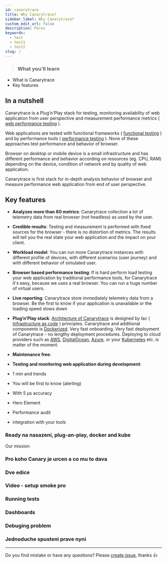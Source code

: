 ```yaml
---
id: canarytrace
title: Why Canarytrace?
sidebar_label: Why Canarytrace?
custom_edit_url: false
description: Perex
keywords:
  - test
  - test1
  - test2
slug: /
---
```


> ### What you’ll learn
- What is Canarytrace
- Key features

## In a nutshell

Canarytrace is a Plug’n'Play stack for testing, monitoring availability of web application from user perspective and measurement performance metrics ( [web performance testing](/docs/references/glosary#web-performance-testing) ).

Web applications are tested with functional frameworks ( [functional testing](https://en.wikipedia.org/wiki/Functional_testing) ) and by performance tools ( [performance testing](https://en.wikipedia.org/wiki/Software_performance_testing) ). None of these approaches test performance and behavior of browser.

Browser on desktop or mobile device is a small infrastructure and has different performance and behavior according on resources (eg. CPU, RAM) depending on the device, condition of network and by quality of web application.

Canarytrace is first stack for in-depth analysis behavior of browser and measure performance web application from end of user perspective.


## Key features

- **Analyzes more than 60 metrics**: Canarytrace collection a lot of telemetry data from real browser (not headless) as used by the user.

- **Credible results**: Testing and measurement is performed with fixed sources for the browser - there is no distortion of metrics. The results will tell you the real state your web application and the impact on your client.

- **Workload model**: You can run more Canarytrace instances with different profile of devices, with different scenarios (user journey) and with different behavior of simulated user.

- **Browser based performance testing**: If is hard perform load testing your web application by traditional performance tools, for Canarytrace it's easy, because we uses a real browser. You can run a huge number of virtual users.

- **Live reporting**: Canarytrace store immediately telemetry data from a browser. Be the first to know if your application is unavailable or the loading speed slows down

- **Plug’n'Play stack**: [Architecture of Canarytrace](http://localhost:3000/docs/guides/architecture) is designed by Iac ( [Infrastructure as code](https://en.wikipedia.org/wiki/Infrastructure_as_code) ) principles. Canarytrace and additional components is [Dockerized](/docs/features/docker). Very fast onboarding. Very fast deployment of Canarytrace - no lengthy deployment procedures.
Deploying to cloud providers such as [AWS](https://aws.amazon.com/), [DigitalOcean](https://www.digitalocean.com/), [Azure](https://azure.microsoft.com/), or your [Kubernetes](https://kubernetes.io/) etc. is matter of the moment.

- **Maintenance free**: 

- **Testing and monitoring web application during development**: 

- 1 min and trends

- You will be first to know (alerting)

- With 5 µs accuracy

- Hero Element

- Performance audit

- integration with your tools

### Ready na nasazeni, plug-an-play, docker and kube

Our mission

### Pro koho Canary je urcen a co mu to dava


### Dve edice


### Video - setup smoke pro


### Running tests


### Dashboards


### Debuging problem


### Jednoduche spusteni prave nyni





---

Do you find mistake or have any questions? Please [create issue](https://github.com/canarytrace/documentation/issues/new/choose), thanks 👍
